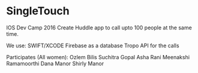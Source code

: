 # SingleTouch
IOS Dev Camp 2016
Create Huddle app to call upto 100 people at the same time.

We use:
SWIFT/XCODE
Firebase as a database
Tropo API for the calls

Participates (All women):
Ozlem Bilis
Suchitra Gopal 
Asha Rani
Meenakshi Ramamoorthi
Dana Manor
Shirly Manor

